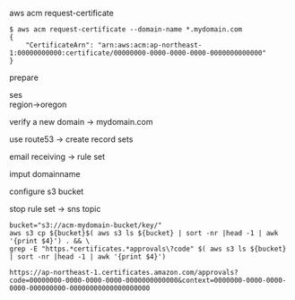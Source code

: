 

aws acm request-certificate

```
$ aws acm request-certificate --domain-name *.mydomain.com
{
    "CertificateArn": "arn:aws:acm:ap-northeast-1:00000000000:certificate/00000000-0000-0000-0000-0000000000000"
}
```

prepare

ses  
region->oregon


verify a new domain -> mydomain.com

use route53 -> create record sets

email receiving -> rule set 

imput domainname

configure s3 bucket

stop rule set -> sns topic


```
bucket="s3://acm-mydomain-bucket/key/"
aws s3 cp ${bucket}$( aws s3 ls ${bucket} | sort -nr |head -1 | awk '{print $4}') . && \
grep -E "https.*certificates.*approvals\?code" $( aws s3 ls ${bucket} | sort -nr |head -1 | awk '{print $4}') 

https://ap-northeast-1.certificates.amazon.com/approvals?code=00000000-0000-0000-0000-0000000000000&context=0000000-0000-0000-0000-000000000-00000000000000000000
```




